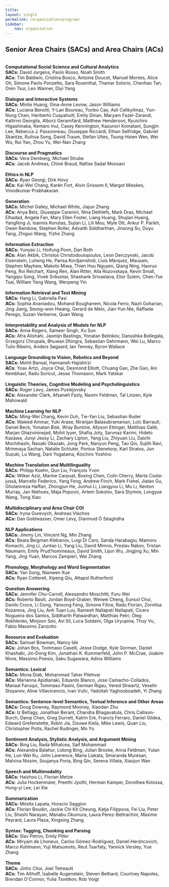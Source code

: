 ```yaml
---
title: 
layout: single
permalink: /organization/program/
sidebar: 
    nav: organization 
---
```


<h2>Senior Area Chairs (SACs) and Area Chairs (ACs)</h2>
<br/>
<b>Computational Social Science and Cultural Analytics </b><br/>
<b>SACs:</b> David Jurgens, Paolo Rosso, Noah Smith<br/>
<b>ACs:</b> Tim Baldwin, Cristina Bosco, Antoine Doucet, Manuel Montes, Alice Oh, Simone Paolo Ponzetto, Sara Rosenthal, Thamar Solorio, Chenhao Tan, Oren Tsur, Leo Wanner, Diyi Yang<br/>
<br/>
<b>Dialogue and Interactive Systems</b><br/>
<b>SACs:</b> Minlie Huang, Gina-Anne Levow, Jason Williams<br/>
<b>ACs:</b> Luciana Benotti, Y-Lan Boureau, Yunbo Cao, Asli Celikyilmaz, Yun-Nung Chen, Heriberto Cuayahuitl, Emily Dinan, Maryam Fazel-Zarandi, Kallirroi Georgila, Alborz Geramifard, Matthew Henderson, Ryuichiro Higashinaka, Kentaro Inui, Casey Kennington, Kazunori Komatani, Sungjin Lee, Rebecca J. Passonneau, Giuseppe Riccardi, Ethan Selfridge, Gabriel Skantze, Ruihua Song, David Traum, Stefan Ultes, Tsung-Hsien Wen, Wei Wu, Rui Yan, Zhou Yu, Wei-Nan Zhang<br/>
<br/>
<b>Discourse and Pragmatics</b><br/>
<b>SACs:</b> Vera Demberg, Michael Strube<br/>
<b>ACs:</b> Jacob Andreas, Chloé Braud, Nafise Sadat Moosavi<br/>
<br/>
<b>Ethics in NLP</b><br/>
<b>SACs:</b> Ryan Georgi, Dirk Hovy<br/>
<b>ACs:</b> Kai-Wei Chang, Karën Fort, Alvin Grissom II, Margot Mieskes, Vinodkumar Prabhakaran<br/>
<br/>
<b>Generation</b><br/>
<b>SACs:</b> Michel Galley, Michael White, Jiajun Zhang<br/>
<b>ACs:</b> Anya Belz, Giuseppe Carenini, Nina Dethlefs, Mark Dras, Michael Elhadad, Angela Fan, Mary Ellen Foster, Liang Huang, Shujian Huang, Yangfeng Ji, Ioannis Konstas, Sujian Li, Lili Mou, Myle Ott, Ankur P. Parikh, Owen Rambow, Stephen Roller, Advaith Siddharthan, Jinsong Su, Duyu Tang, Zhiguo Wang, Yizhe Zhang <br/>
<br/>
<b>Information Extraction</b><br/>
<b>SACs:</b> Yunyao Li, Hoifung Poon, Dan Roth<br/>
<b>ACs:</b> Alan Akbik, Christos Christodoulopoulos, Leon Derczynski, Jacob Eisenstein, Luheng He, Parisa Kordjamshidi, Lluís Màrquez, Mausam, Stephen Mayhew, Makoto Miwa, Thien Huu Nguyen, Qiang Ning, Haoruo Peng, Roi Reichart, Xiang Ren, Alan Ritter, Alla Rozovskaya, Kevin Small, Yangqiu Song, Vivek Srikumar, Shashank Srivastava, Elior Sulem, Chen-Tse Tsai, William Yang Wang, Wenpeng Yin<br/>
<br/>
<b>Information Retrieval and Text Mining</b><br/>
<b>SACs:</b> Hang Li, Gabriella Pasi<br/>
<b>ACs:</b> Sophia Ananiadou, Mohand Boughanem, Nicola Ferro, Nazli Goharian, Jing Jiang, Seung-won Hwang, Gerard de Melo, Jian-Yun Nie, Raffaele Perego, Suzan Verberne, Quan Wang<br/>
<br/>
<b>Interpretability and Analysis of Models for NLP</b><br/>
<b>SACs:</b> Anna Rogers, Sameer Singh, Xu Sun<br/>
<b>ACs:</b> Afra Alishahi, Jasmijn Bastings, Yonatan Belinkov, Danushka Bollegala, Grzegorz Chrupala, Bhuwan Dhingra, Sebastian Gehrmann, Wei Lu, Marco Tulio Ribeiro, Anders Søgaard, Ian Tenney, Byron Wallace<br/>
<br/>
<b>Language Grounding to Vision, Robotics and Beyond</b><br/>
<b>SACs:</b> Mohit Bansal, Hannaneh Hajishirzi<br/>
<b>ACs:</b> Yoav Artzi, Joyce Chai, Desmond Elliott, Chuang Gan, Zhe Gan, Ani Kembhavi, Radu Soricut, Jesse Thomason, Mark Yatskar<br/>
<br/>
<b>Linguistic Theories, Cognitive Modeling and Psycholinguistics</b><br/>
<b>SACs:</b> Roger Levy, James Pustejovsky<br/>
<b>ACs:</b> Alexander Clark, Afsaneh Fazly, Naomi Feldman, Tal Linzen, Kyle Mahowald<br/>
<br/>
<b>Machine Learning for NLP</b><br/>
<b>SACs:</b> Ming-Wei Chang, Kevin Duh, Tie-Yan Liu, Sebastian Ruder<br/>
<b>ACs:</b> Waleed Ammar, Yuki Arase, Niranjan Balasubramanian, Loïc Barrault, Daniel Beck, Yonatan Bisk, Wray Buntine, Allyson Ettinger, Matthias Gallé, Marjan Ghazvininejad, Mohit Iyyer, Shafiq Joty, Sarvnaz Karimi, Hideto Kazawa, Junyi Jessy Li, Zachary Lipton, Yang Liu, Zhiyuan Liu, Daichi Mochihashi, Naoaki Okazaki, Jong Park, Nanyun Peng, Tao Qin, Sujith Ravi, Mrinmaya Sachan, Natalie Schluter, Pontus Stenetorp, Karl Stratos, Jun Suzuki, Lu Wang, Dani Yogatama, Koichiro Yoshino<br/>
<br/>
<b>Machine Translation and Multilinguality</b><br/>
<b>SACs:</b> Philipp Koehn, Qun Liu, François Yvon<br/>
<b>ACs:</b> Wilker Aziz, Marine Carpuat, Boxing Chen, Colin Cherry, Marta Costa-jussà, Marcello Federico, Yang Feng, Andrew Finch, Mark Fishel, Jiatao Gu, Gholamreza Haffari, Zhongjun He, Junhui Li, Liangyou Li, Mu Li, Kenton Murray, Jan Niehues, Maja Popovic, Artem Sokolov, Sara Stymne, Longyue Wang, Tong Xiao<br/>
<br/>
<b>Multidisciplinary and Area Chair COI</b><br/>
<b>SACs:</b> Iryna Gurevych, Andreas Vlachos<br/>
<b>ACs:</b> Dan Goldwasser, Omer Levy, Diarmuid Ó Séaghdha<br/>
<br/>
<b>NLP Applications</b><br/>
<b>SACs:</b> Jimmy Lin, Vincent Ng, Min Zhang<br/>
<b>ACs:</b> Beata Beigman Klebanov, Luigi Di Caro, Sanda Harabagiu, Mamoru Komachi, Jing Li, Juntao Li, Yang Liu, David Mimno, Preslav Nakov, Tristan Naumann, Emily Prud'hommeaux, David Smith, Lijun Wu, Jingjing Xu, Min Yang, Jing Yuan, Marcos Zampieri, Wei Zhang <br/>
<br/>
<b>Phonology, Morphology and Word Segmentation</b><br/>
<b>SACs:</b> Yan Song, Nianwen Xue<br/>
<b>ACs:</b> Ryan Cotterell, Xipeng Qiu, Attapol Rutherford<br/>
<br/>
<b>Question Answering</b><br/>
<b>SACs:</b> Jennifer Chu-Carroll, Alessandro Moschitti, Furu Wei<br/>
<b>ACs:</b> Roberto Basili, Jordan Boyd-Graber, Weiwei Cheng, Eunsol Choi, Danilo Croce, Li Dong, Yansong Feng, Simone Filice, Radu Florian, Zornitsa Kozareva, Jing Liu, Anh Tuan Luu, Ramesh Nallapati Nallapati, Cicero Nogueira dos Santos, Siddharth Patwardhan, Matthias Petri, Oleg Rokhlenko, Minjoon Seo, Avi Sil, Luca Soldaini, Olga Uryupina, Thuy Vu, Fabio Massimo Zanzotto<br/>
<br/>
<b>Resource and Evaluation</b><br/>
<b>SACs:</b> Samuel Bowman, Nancy Ide<br/>
<b>ACs:</b> Johan Bos, Tommaso Caselli, Jesse Dodge, Kyle Gorman, Daniel Khashabi, Jin-Dong Kim, Jonathan K. Kummerfeld, John P. McCrae, Joakim Nivre, Massimo Poesio, Saku Sugawara, Adina Williams<br/>
<br/>
<b>Semantics: Lexical</b><br/>
<b>SACs:</b> Mona Diab, Mohammad Taher Pilehvar<br/>
<b>ACs:</b> Marianna Apidianaki, Eduardo Blanco, Jose Camacho-Collados, Manaal Faruqui, Tommaso Pasini, German Rigau, Vered Shwartz, Veselin Stoyanov, Aline Villavicencio, Ivan Vulic, Yadollah Yaghoobzadeh, Yi Zhang<br/>
<br/>
<b>Semantics: Sentence-level Semantics, Textual Inference and Other Areas</b><br/>
<b>SACs:</b> Doug Downey, Raymond Mooney, Xiaodan Zhu<br/>
<b>ACs:</b> Iz Beltagy, Jonathan Berant, Chandra Bhagavatula, Chris Callison-Burch, Danqi Chen, Greg Durrett, Katrin Erk, Francis Ferraro, Daniel Gildea, Edward Grefenstette, Robin Jia, Douwe Kiela, Mike Lewis, Quan Liu, Christopher Potts, Rachel Rudinger, Mo Yu<br/>
<br/>
<b>Sentiment Analysis, Stylistic Analysis, and Argument Mining</b><br/>
<b>SACs:</b> Bing Liu, Rada Mihalcea, Saif Mohammad<br/>
<b>ACs:</b> Alexandra Balahur, Lidong Bing, Julian Brooke, Anna Feldman, Yulan He, Lun-Wei Ku, John Lawrence, Maria Liakata, Smaranda Muresan, Malvina Nissim, Soujanya Poria, Bing Qin, Serena Villata, Xiaojun Wan<br/>
<br/>
<b>Speech and Multimodality</b><br/>
<b>SACs:</b> Haizhou Li, Florian Metze<br/>
<b>ACs:</b> Julia Hockenmaier, Preethi Jyothi, Herman Kamper, Dorothea Kolossa, Hung-yi Lee, Lei Xie<br/>
<br/>
<b>Summarization</b><br/>
<b>SACs:</b> Mirella Lapata, Horacio Saggion<br/>
<b>ACs:</b> Florian Boudin, Jackie Chi Kit Cheung, Katja Filippova, Fei Liu, Peter Liu, Shashi Narayan, Manabu Okumura, Laura Perez-Beltrachini, Maxime Peyrard, Laura Plaza, Xingxing Zhang<br/>
<br/>
<b>Syntax: Tagging, Chunking and Parsing</b><br/>
<b>SACs:</b> Slav Petrov, Emily Pitler<br/>
<b>ACs:</b> Miryam de Lhoneux, Carlos Gómez-Rodríguez, Daniel Hershcovich, Marco Kuhlmann, Yuji Matsumoto, Reut Tsarfaty, Yannick Versley, Yue Zhang<br/>
<br/>
<b>Theme</b><br/>
<b>SACs:</b> Jinho Choi, Joel Tetreault<br/>
<b>ACs:</b> Tim Althoff, Isabelle Augenstein, Steven Bethard, Courtney Napoles, Brendan O'Connor, Yulia Tsvetkov, Rob Voigt<br/>


